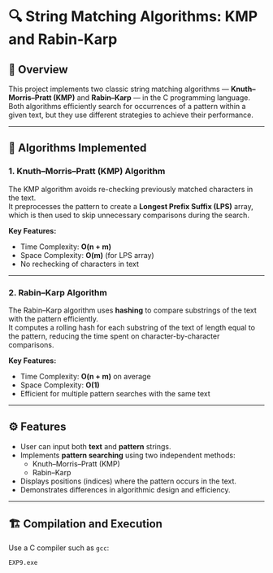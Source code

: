 # 🔍 String Matching Algorithms: KMP and Rabin-Karp

## 📘 Overview
This project implements two classic string matching algorithms — **Knuth–Morris–Pratt (KMP)** and **Rabin–Karp** — in the C programming language.  
Both algorithms efficiently search for occurrences of a pattern within a given text, but they use different strategies to achieve their performance.

---

## 🧠 Algorithms Implemented

### 1. Knuth–Morris–Pratt (KMP) Algorithm
The KMP algorithm avoids re-checking previously matched characters in the text.  
It preprocesses the pattern to create a **Longest Prefix Suffix (LPS)** array, which is then used to skip unnecessary comparisons during the search.

**Key Features:**
- Time Complexity: **O(n + m)**
- Space Complexity: **O(m)** (for LPS array)
- No rechecking of characters in text

---

### 2. Rabin–Karp Algorithm
The Rabin–Karp algorithm uses **hashing** to compare substrings of the text with the pattern efficiently.  
It computes a rolling hash for each substring of the text of length equal to the pattern, reducing the time spent on character-by-character comparisons.

**Key Features:**
- Time Complexity: **O(n + m)** on average
- Space Complexity: **O(1)**
- Efficient for multiple pattern searches with the same text

---

## ⚙️ Features
- User can input both **text** and **pattern** strings.
- Implements **pattern searching** using two independent methods:
  - Knuth–Morris–Pratt (KMP)
  - Rabin–Karp
- Displays positions (indices) where the pattern occurs in the text.
- Demonstrates differences in algorithmic design and efficiency.

---

## 🏗️ Compilation and Execution

Use a C compiler such as `gcc`:

```bash
EXP9.exe
